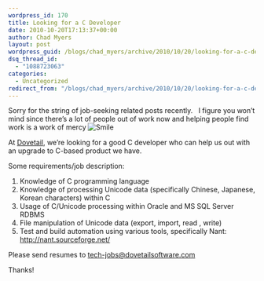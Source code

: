 ```yaml
---
wordpress_id: 170
title: Looking for a C Developer
date: 2010-10-20T17:13:37+00:00
author: Chad Myers
layout: post
wordpress_guid: /blogs/chad_myers/archive/2010/10/20/looking-for-a-c-developer.aspx
dsq_thread_id:
  - "1088723063"
categories:
  - Uncategorized
redirect_from: "/blogs/chad_myers/archive/2010/10/20/looking-for-a-c-developer.aspx/"
---
```

Sorry for the string of job-seeking related posts recently.&#160;&#160; I figure you won’t mind since there’s a lot of people out of work now and helping people find work is a work of mercy <img style="border-bottom-style: none;border-right-style: none;border-top-style: none;border-left-style: none" class="wlEmoticon wlEmoticon-smile" alt="Smile" src="http://lostechies.com/chadmyers/files/2011/03/wlEmoticon-smile_0A049782.png" />

At [Dovetail](http://www.dovetailsoftware.com), we’re looking for a good C developer who can help us out with an upgrade to C-based product we have.

Some requirements/job description:

  1. Knowledge of C programming language
  2. Knowledge of processing Unicode data (specifically Chinese, Japanese, Korean characters) within C
  3. Usage of C/Unicode processing within Oracle and MS SQL Server RDBMS
  4. File manipulation of Unicode data (export, import, read , write)
  5. Test and build automation using various tools, specifically Nant:&#160; <http://nant.sourceforge.net/>

Please send resumes to <tech-jobs@dovetailsoftware.com>

Thanks!
